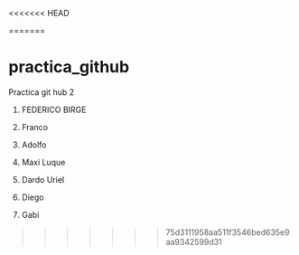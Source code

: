 <<<<<<< HEAD

=======
# practica_github
Practica git hub 2


1. FEDERICO BIRGE

2. Franco 

3. Adolfo

4. Maxi Luque

5. Dardo Uriel

6. Diego

7. Gabi

>>>>>>> 75d3111958aa511f3546bed635e9aa9342599d31
